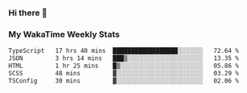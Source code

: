### Hi there 👋

<!--
**royschrauwen/royschrauwen** is a ✨ _special_ ✨ repository because its `README.md` (this file) appears on your GitHub profile.

Here are some ideas to get you started:

- 🔭 I’m currently working on ...
- 🌱 I’m currently learning ...
- 👯 I’m looking to collaborate on ...
- 🤔 I’m looking for help with ...
- 💬 Ask me about ...
- 📫 How to reach me: ...
- 😄 Pronouns: ...
- ⚡ Fun fact: ...
-->


### My WakaTime Weekly Stats
<!--START_SECTION:waka-->

```txt
TypeScript   17 hrs 40 mins  ██████████████████░░░░░░░   72.64 %
JSON         3 hrs 14 mins   ███▒░░░░░░░░░░░░░░░░░░░░░   13.35 %
HTML         1 hr 25 mins    █▒░░░░░░░░░░░░░░░░░░░░░░░   05.86 %
SCSS         48 mins         ▓░░░░░░░░░░░░░░░░░░░░░░░░   03.29 %
TSConfig     30 mins         ▓░░░░░░░░░░░░░░░░░░░░░░░░   02.06 %
```

<!--END_SECTION:waka-->
